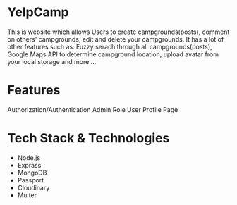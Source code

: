 # YelpCamp
This is website which allows Users to create campgrounds(posts), comment on others' campgrounds, edit and delete your campgrounds. It has a lot of other features such as: Fuzzy serach through all campgrounds(posts), Google Maps API to determine campground location, upload avatar from your local storage and more ...

# Features
Authorization/Authentication
Admin Role
User Profile Page

# Tech Stack & Technologies
* Node.js
* Exprass
* MongoDB
* Passport
* Cloudinary
* Multer
